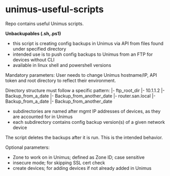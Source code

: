 # unimus-useful-scripts
Repo contains useful Unimus scripts.

**Unbackupables (.sh,.ps1)**
- this script is creating config backups in Unimus via API from files found under specified directory
- intended use is to push config backups to Unimus from an FTP for devices without CLI
- available in linux shell and powershell versions

Mandatory parameters:
User needs to change Unimus hostname/IP, API token and root directory to reflect their environment.

Directory structure must follow a specific pattern:
|- ftp_root_dir
   |- 10.1.1.2
      |- Backup_from_a_date
      |- Backup_from_another_date
   |- router.san.local
      |- Backup_from_a_date
      |- Backup_from_another_date

- subdirectories are named after mgmt IP addresses of devices, as they are accounted for in Unimus
- each subdirectory contains config backup version(s) of a given network device

The script deletes the backups after it is run. This is the intended behavior.

Optional parameters:
- Zone to work on in Unimus; defined as Zone ID; case sensitive
- insecure mode; for skipping SSL cert check
- create devices; for adding devices if not already added in Unimus
